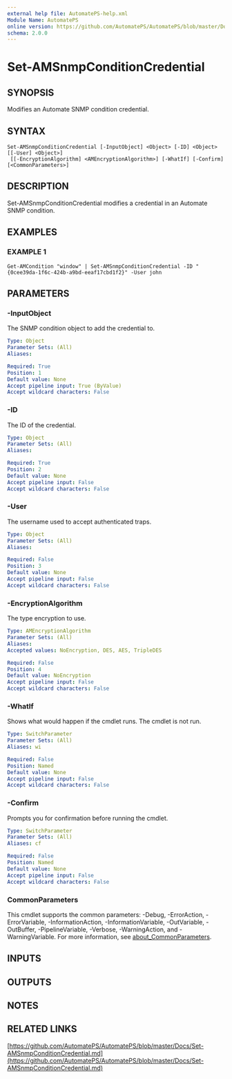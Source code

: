 ```yaml
---
external help file: AutomatePS-help.xml
Module Name: AutomatePS
online version: https://github.com/AutomatePS/AutomatePS/blob/master/Docs/Set-AMSnmpConditionCredential.md
schema: 2.0.0
---
```


# Set-AMSnmpConditionCredential

## SYNOPSIS
Modifies an Automate SNMP condition credential.

## SYNTAX

```
Set-AMSnmpConditionCredential [-InputObject] <Object> [-ID] <Object> [[-User] <Object>]
 [[-EncryptionAlgorithm] <AMEncryptionAlgorithm>] [-WhatIf] [-Confirm] [<CommonParameters>]
```

## DESCRIPTION
Set-AMSnmpConditionCredential modifies a credential in an Automate SNMP condition.

## EXAMPLES

### EXAMPLE 1
```
Get-AMCondition "window" | Set-AMSnmpConditionCredential -ID "{0cee39da-1f6c-424b-a9bd-eeaf17cbd1f2}" -User john
```

## PARAMETERS

### -InputObject
The SNMP condition object to add the credential to.

```yaml
Type: Object
Parameter Sets: (All)
Aliases:

Required: True
Position: 1
Default value: None
Accept pipeline input: True (ByValue)
Accept wildcard characters: False
```

### -ID
The ID of the credential.

```yaml
Type: Object
Parameter Sets: (All)
Aliases:

Required: True
Position: 2
Default value: None
Accept pipeline input: False
Accept wildcard characters: False
```

### -User
The username used to accept authenticated traps.

```yaml
Type: Object
Parameter Sets: (All)
Aliases:

Required: False
Position: 3
Default value: None
Accept pipeline input: False
Accept wildcard characters: False
```

### -EncryptionAlgorithm
The type encryption to use.

```yaml
Type: AMEncryptionAlgorithm
Parameter Sets: (All)
Aliases:
Accepted values: NoEncryption, DES, AES, TripleDES

Required: False
Position: 4
Default value: NoEncryption
Accept pipeline input: False
Accept wildcard characters: False
```

### -WhatIf
Shows what would happen if the cmdlet runs.
The cmdlet is not run.

```yaml
Type: SwitchParameter
Parameter Sets: (All)
Aliases: wi

Required: False
Position: Named
Default value: None
Accept pipeline input: False
Accept wildcard characters: False
```

### -Confirm
Prompts you for confirmation before running the cmdlet.

```yaml
Type: SwitchParameter
Parameter Sets: (All)
Aliases: cf

Required: False
Position: Named
Default value: None
Accept pipeline input: False
Accept wildcard characters: False
```

### CommonParameters
This cmdlet supports the common parameters: -Debug, -ErrorAction, -ErrorVariable, -InformationAction, -InformationVariable, -OutVariable, -OutBuffer, -PipelineVariable, -Verbose, -WarningAction, and -WarningVariable. For more information, see [about_CommonParameters](http://go.microsoft.com/fwlink/?LinkID=113216).

## INPUTS

## OUTPUTS

## NOTES

## RELATED LINKS

[https://github.com/AutomatePS/AutomatePS/blob/master/Docs/Set-AMSnmpConditionCredential.md](https://github.com/AutomatePS/AutomatePS/blob/master/Docs/Set-AMSnmpConditionCredential.md)

